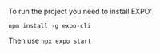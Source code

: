 To run the project you need to install EXPO:

```npm install -g expo-cli```

Then use ```npx expo start```
